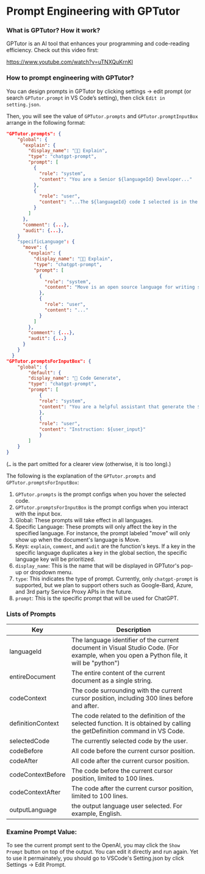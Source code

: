 # Prompt Engineering with GPTutor

### What is GPTutor? How it work?

GPTutor is an AI tool that enhances your programming and code-reading efficiency. Check out this video first:

https://www.youtube.com/watch?v=uTNXQuKrnKI

### How to prompt engineering with GPTutor?

You can design prompts in GPTutor by clicking settings → edit prompt (or search `GPTutor.prompt` in VS Code’s setting), then click `Edit in setting.json`.

Then, you will see the value of `GPTutor.prompts` and `GPTutor.promptInputBox` arrange in the following format:

```json
"GPTutor.prompts": {
    "global": {
      "explain": {
        "display_name": "🧑‍🏫 Explain",
        "type": "chatgpt-prompt",
        "prompt": [
          {
            "role": "system",
            "content": "You are a Senior ${languageId} Developer..."
          },
          {
            "role": "user",
            "content": "...The ${languageId} code I selected is in the following triple quotes \"\"\"${selectedCode}\"\"\". You don't need to repeat the selected code again. Please focus on explain target ${languageId} code. Output in ${outputLanguage}."
          }
        ]
      },
      "comment": {...},
      "audit": {...},
    }
    "specificLanguage": {
      "move": {
        "explain": {
          "display_name": "🧑‍🏫 Explain",
          "type": "chatgpt-prompt",
          "prompt": [
            {
              "role": "system",
              "content": "Move is an open source language for writing safe smart contracts. It's format is similar to Rust. You are a Senior ${languageId} Developer..."
            },
            {
              "role": "user",
              "content": "..."
            }
          ]
        },
        "comment": {...},
        "audit": {...}
      }
    }
  }
"GPTutor.promptsForInputBox": {
    "global": {
        "default": {
        "display_name": "🤖 Code Generate",
        "type": "chatgpt-prompt",
        "prompt": [
            {
            "role": "system",
            "content": "You are a helpful assistant that generate the ${languageId} code according to user's instruction..."
            },
            {
            "role": "user",
            "content": "Instruction: ${user_input}"
            }
        ]
    }
}
```

(`…` is the part omitted for a clearer view (otherwise, it is too long).)

The following is the explanation of the `GPTutor.prompts` and `GPTutor.promptsForInputBox`:

1. `GPTutor.prompts` is the prompt configs when you hover the selected code.
2. `GPTutor.promptsForInputBox` is the prompt configs when you interact with the input box.
3. Global: These prompts will take effect in all languages.
4. Specific Language: These prompts will only affect the key in the specified language. For instance, the prompt labeled "move" will only show up when the document's language is Move.
5. Keys: `explain`, `comment`, and `audit` are the function's keys. If a key in the specific language duplicates a key in the global section, the specific language key will be prioritized.
6. `display_name`: This is the name that will be displayed in GPTutor's pop-up or dropdown menu.
7. `type`: This indicates the type of prompt. Currently, only `chatgpt-prompt` is supported, but we plan to support others such as Google-Bard, Azure, and 3rd party Service Proxy APIs in the future.
8. `prompt`: This is the specific prompt that will be used for ChatGPT.

### Lists of Prompts

| Key | Description |
| --- | --- |
| languageId | The language identifier of the current document in Visual Studio Code. (For example, when you open a Python file, it will be "python") |
| entireDocument | The entire content of the current document as a single string. |
| codeContext | The code surrounding with the current cursor position, including 300 lines before and after. |
| definitionContext | The code related to the definition of the selected function. It is obtained by calling the getDefinition command in VS Code. |
| selectedCode | The currently selected code by the user. |
| codeBefore | All code before the current cursor position. |
| codeAfter | All code after the current cursor position. |
| codeContextBefore | The code before the current cursor position, limited to 100 lines. |
| codeContextAfter | The code after the current cursor position, limited to 100 lines. |
| outputLanguage | the output language user selected. For example, English. |

### Examine Prompt Value:

To see the current prompt sent to the OpenAI, you may click the `Show Prompt` button on top of the output. You can edit it directly and run again. Yet to use it permainately, you should go to VSCode's Setting.json by click Settings → Edit Prompt.